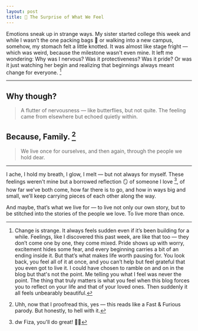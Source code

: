 ```yaml
---
layout: post
title: 💐 The Surprise of What We Feel
---
```


Emotions sneak up in strange ways. My sister started college this week and while I wasn’t the one packing bags 🎒 or walking into a new campus, somehow, my stomach felt a little knotted. It was almost like stage fright — which was weird, because the milestone  wasn't even mine. It left me wondering: Why was I nervous? Was it protectiveness? Was it pride? Or was it just watching her begin and realizing that beginnings always meant change for everyone. [^1]

<hr class="dots">

## Why though?

> A flutter of nervousness — like butterflies, but not quite. The feeling came from elsewhere but echoed quietly within.

## Because, Family. [^2]

> We live once for ourselves, and then again, through the people we hold dear.

<hr class="dots">

I ache, I hold my breath, I glow, I melt — but not always for myself. These feelings weren't mine but a borrowed reflection 🪞 of someone I love [^3], of how far we’ve both come, how far there is to go, and how in ways big and small, we’ll keep carrying pieces of each other along the way.

And maybe, that’s what we live for — to live not only our own story, but to be stitched into the stories of the people we love. To live more than once.

[^1]: Change is strange. It always feels sudden even if it’s been building for a while. Feelings, like I discovered this past week, are like that too — they don’t come one by one, they come mixed. Pride shows up with worry, excitement hides some fear, and every beginning carries a bit of an ending inside it. But that’s what makes life worth pausing for. You look back, you feel all of it at once, and you can’t help but feel grateful that you even got to live it. I could have chosen to ramble on and on in the blog but that's not the point. Me telling you what I feel was never the point. The thing that truly matters is what you feel when this blog forces you to reflect on your life and that of your loved ones. Then suddenly it all feels unbearably beautiful.

[^2]: Uhh, now that I proofread this, yes — this reads like a Fast & Furious parody. But honestly, to hell with it.

[^3]: dw Fiza, you'll do great! 🙌🏻
